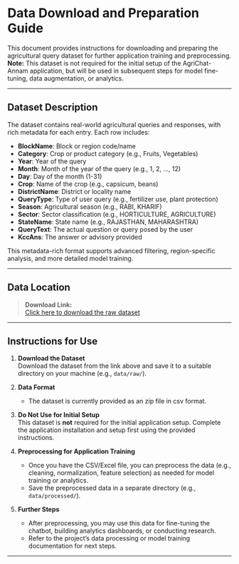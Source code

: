 # Data Download and Preparation Guide

This document provides instructions for downloading and preparing the agricultural query dataset for further application training and preprocessing. 
**Note:** This dataset is not required for the initial setup of the AgriChat-Annam application, but will be used in subsequent steps for model fine-tuning, data augmentation, or analytics.

---

## Dataset Description

The dataset contains real-world agricultural queries and responses, with rich metadata for each entry. Each row includes:

- **BlockName**: Block or region code/name
- **Category**: Crop or product category (e.g., Fruits, Vegetables)
- **Year**: Year of the query
- **Month**: Month of the year of the query (e.g., 1, 2, ..., 12)
- **Day**: Day of the month (1-31)
- **Crop**: Name of the crop (e.g., capsicum, beans)
- **DistrictName**: District or locality name
- **QueryType**: Type of user query (e.g., fertilizer use, plant protection)
- **Season**: Agricultural season (e.g., RABI, KHARIF)
- **Sector**: Sector classification (e.g., HORTICULTURE, AGRICULTURE)
- **StateName**: State name (e.g., RAJASTHAN, MAHARASHTRA)
- **QueryText**: The actual question or query posed by the user
- **KccAns**: The answer or advisory provided

This metadata-rich format supports advanced filtering, region-specific analysis, and more detailed model training.

---

## Data Location

> **Download Link:**  
> [Click here to download the raw dataset](https://drive.google.com/file/d/1Tfe9d8uwPhxuVhfEkjgDeywKd_1dyhnc/view?usp=sharing)


---

## Instructions for Use

1. **Download the Dataset**  
   Download the dataset from the link above and save it to a suitable directory on your machine (e.g., `data/raw/`).

2. **Data Format**  
   - The dataset is currently provided as an zip file in csv format.  


3. **Do Not Use for Initial Setup**  
   This dataset is **not** required for the initial application setup. Complete the application installation and setup first using the provided instructions.

4. **Preprocessing for Application Training**  
   - Once you have the CSV/Excel file, you can preprocess the data (e.g., cleaning, normalization, feature selection) as needed for model training or analytics.
   - Save the preprocessed data in a separate directory (e.g., `data/processed/`).

5. **Further Steps**  
   - After preprocessing, you may use this data for fine-tuning the chatbot, building analytics dashboards, or conducting research.
   - Refer to the project’s data processing or model training documentation for next steps.

---
